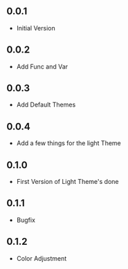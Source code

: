 ## 0.0.1

* Initial Version 

## 0.0.2

* Add Func and Var

## 0.0.3

* Add Default Themes


## 0.0.4

* Add a few things for the light Theme

## 0.1.0

* First Version of Light Theme's done

## 0.1.1

* Bugfix

## 0.1.2

* Color Adjustment